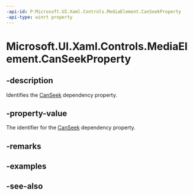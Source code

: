 ```yaml
---
-api-id: P:Microsoft.UI.Xaml.Controls.MediaElement.CanSeekProperty
-api-type: winrt property
---
```


<!-- Property syntax
public Windows.UI.Xaml.DependencyProperty CanSeekProperty { get; }
-->

# Microsoft.UI.Xaml.Controls.MediaElement.CanSeekProperty

## -description
Identifies the [CanSeek](mediaelement_canseek.md) dependency property.

## -property-value
The identifier for the [CanSeek](mediaelement_canseek.md) dependency property.

## -remarks

## -examples

## -see-also
